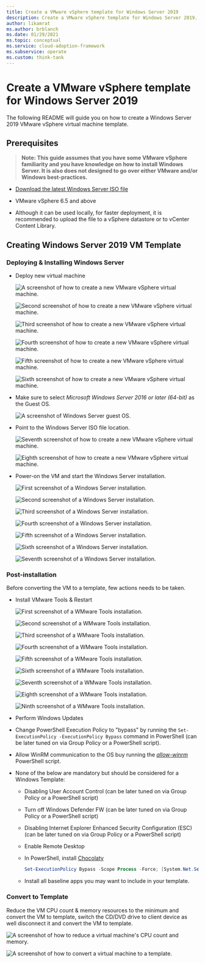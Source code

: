 ```yaml
---
title: Create a VMware vSphere template for Windows Server 2019
description: Create a VMware vSphere template for Windows Server 2019.
author: likamrat
ms.author: brblanch
ms.date: 01/29/2021
ms.topic: conceptual
ms.service: cloud-adoption-framework
ms.subservice: operate
ms.custom: think-tank
---
```


# Create a VMware vSphere template for Windows Server 2019

The following README will guide you on how to create a Windows Server 2019 VMware vSphere virtual machine template.

## Prerequisites

> **Note: This guide assumes that you have some VMware vSphere familiarity and you have knowledge on how to install Windows Server. It is also does not designed to go over either VMware and/or Windows best-practices.**

* [Download the latest Windows Server ISO file](https://www.microsoft.com/windows-server/trial)

* VMware vSphere 6.5 and above

* Although it can be used locally, for faster deployment, it is recommended to upload the file to a vSphere datastore or to vCenter Content Library.

## Creating Windows Server 2019 VM Template

### Deploying & Installing Windows Server

* Deploy new virtual machine

    ![A screenshot of how to create a new VMware vSphere virtual machine.](./img/vmware-winsrv2k19-template/winsrv-template-newvm-1.png)

    ![Second screenshot of how to create a new VMware vSphere virtual machine.](./img/vmware-winsrv2k19-template/winsrv-template-newvm-2.png)

    ![Third screenshot of how to create a new VMware vSphere virtual machine.](./img/vmware-winsrv2k19-template/winsrv-template-newvm-3.png)

    ![Fourth screenshot of how to create a new VMware vSphere virtual machine.](./img/vmware-winsrv2k19-template/winsrv-template-newvm-4.png)

    ![Fifth screenshot of how to create a new VMware vSphere virtual machine.](./img/vmware-winsrv2k19-template/winsrv-template-newvm-5.png)

    ![Sixth screenshot of how to create a new VMware vSphere virtual machine.](./img/vmware-winsrv2k19-template/winsrv-template-newvm-6.png)

* Make sure to select *Microsoft Windows Server 2016 or later (64-bit)* as the Guest OS.

    ![A screenshot of Windows Server guest OS.](./img/vmware-winsrv2k19-template/winsrv-template-guest-os.png)

* Point to the Windows Server ISO file location.

    ![Seventh screenshot of how to create a new VMware vSphere virtual machine.](./img/vmware-winsrv2k19-template/winsrv-template-newvm-7.png)

    ![Eighth screenshot of how to create a new VMware vSphere virtual machine.](./img/vmware-winsrv2k19-template/winsrv-template-newvm-8.png)

* Power-on the VM and start the Windows Server installation.

    ![First screenshot of a Windows Server installation.](./img/vmware-winsrv2k19-template/winsrv-template-installation-1.png)

    ![Second screenshot of a Windows Server installation.](./img/vmware-winsrv2k19-template/winsrv-template-installation-2.png)

    ![Third screenshot of a Windows Server installation.](./img/vmware-winsrv2k19-template/winsrv-template-installation-3.png)

    ![Fourth screenshot of a Windows Server installation.](./img/vmware-winsrv2k19-template/winsrv-template-installation-4.png)

    ![Fifth screenshot of a Windows Server installation.](./img/vmware-winsrv2k19-template/winsrv-template-installation-5.png)

    ![Sixth screenshot of a Windows Server installation.](./img/vmware-winsrv2k19-template/winsrv-template-installation-6.png)

    ![Seventh screenshot of a Windows Server installation.](./img/vmware-winsrv2k19-template/winsrv-template-installation-7.png)

### Post-installation

Before converting the VM to a template, few actions needs to be taken.

* Install VMware Tools & Restart

    ![First screenshot of a WMware Tools installation.](./img/vmware-winsrv2k19-template/winsrv-template-tools-1.png)

    ![Second screenshot of a WMware Tools installation.](./img/vmware-winsrv2k19-template/winsrv-template-tools-2.png)

    ![Third screenshot of a WMware Tools installation.](./img/vmware-winsrv2k19-template/winsrv-template-tools-3.png)

    ![Fourth screenshot of a WMware Tools installation.](./img/vmware-winsrv2k19-template/winsrv-template-tools-4.png)

    ![Fifth screenshot of a WMware Tools installation.](./img/vmware-winsrv2k19-template/winsrv-template-tools-5.png)

    ![Sixth screenshot of a WMware Tools installation.](./img/vmware-winsrv2k19-template/winsrv-template-tools-6.png)

    ![Seventh screenshot of a WMware Tools installation.](./img/vmware-winsrv2k19-template/winsrv-template-tools-7.png)

    ![Eighth screenshot of a WMware Tools installation.](./img/vmware-winsrv2k19-template/winsrv-template-tools-8.png)

    ![Ninth screenshot of a WMware Tools installation.](./img/vmware-winsrv2k19-template/winsrv-template-tools-9.png)

* Perform Windows Updates

* Change PowerShell Execution Policy to "bypass" by running the ```Set-ExecutionPolicy -ExecutionPolicy Bypass``` command in PowerShell (can be later tuned on via Group Policy or a PowerShell script).

* Allow WinRM communication to the OS buy running the [*allow-winrm*](https://github.com/microsoft/azure-arc/blob/main/azure-arc-servers-jumpstart/vmware/winsrv/terraform/scripts/allow-winrm.ps1) PowerShell script.

* None of the below are mandatory but should be considered for a Windows Template:

  * Disabling User Account Control (can be later tuned on via Group Policy or a PowerShell script)
  * Turn off Windows Defender FW (can be later tuned on via Group Policy or a PowerShell script)
  * Disabling Internet Explorer Enhanced Security Configuration (ESC) (can be later tuned on via Group Policy or a PowerShell script)
  * Enable Remote Desktop
  * In PowerShell, install [Chocolaty](https://chocolatey.org/install)

    ```powershell
    Set-ExecutionPolicy Bypass -Scope Process -Force; [System.Net.ServicePointManager]::SecurityProtocol = [System.Net.ServicePointManager]::SecurityProtocol -bor 3072; iex ((New-Object System.Net.WebClient).DownloadString('https://chocolatey.org/install.ps1'))
    ```

  * Install all baseline apps you may want to include in your template.

### Convert to Template

Reduce the VM CPU count & memory resources to the minimum and convert the VM to template, switch the CD/DVD drive to client device as well disconnect it and convert the VM to template.

![A screenshot of how to reduce a virtual machine's CPU count and memory.](./img/vmware-winsrv2k19-template/winsrv-template-reduce.png)

![A screenshot of how to convert a virtual machine to a template.](./img/vmware-winsrv2k19-template/winsrv-template-convert.png)

